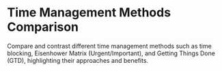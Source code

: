 # Time Management Methods Comparison

Compare and contrast different time management methods such as time blocking, Eisenhower Matrix (Urgent/Important), and Getting Things Done (GTD), highlighting their approaches and benefits.